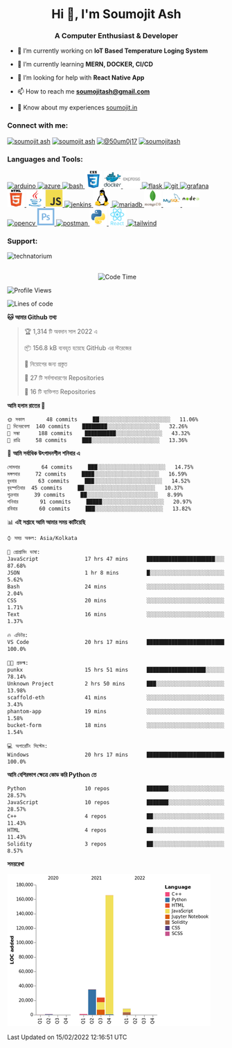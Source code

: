 <h1 align="center">Hi 👋, I'm Soumojit Ash</h1>
<h3 align="center">A Computer Enthusiast & Developer</h3>

- 🔭 I’m currently working on **IoT Based Temperature Loging System**

- 🌱 I’m currently learning **MERN, DOCKER, CI/CD**

- 🤝 I’m looking for help with **React Native App**

- 📫 How to reach me **soumojitash@gmail.com**

- 📄 Know about my experiences [soumojit.in](soumojit.in)

<h3 align="left">Connect with me:</h3>
<p align="left">
<a href="https://linkedin.com/in/soumojit ash" target="blank"><img align="center" src="https://raw.githubusercontent.com/rahuldkjain/github-profile-readme-generator/master/src/images/icons/Social/linked-in-alt.svg" alt="soumojit ash" height="30" width="40" /></a>
<a href="https://fb.com/soumojit ash" target="blank"><img align="center" src="https://raw.githubusercontent.com/rahuldkjain/github-profile-readme-generator/master/src/images/icons/Social/facebook.svg" alt="soumojit ash" height="30" width="40" /></a>
<a href="https://instagram.com/@50um0j17" target="blank"><img align="center" src="https://raw.githubusercontent.com/rahuldkjain/github-profile-readme-generator/master/src/images/icons/Social/instagram.svg" alt="@50um0j17" height="30" width="40" /></a>
<a href="https://www.hackerrank.com/soumojitash" target="blank"><img align="center" src="https://raw.githubusercontent.com/rahuldkjain/github-profile-readme-generator/master/src/images/icons/Social/hackerrank.svg" alt="soumojitash" height="30" width="40" /></a>
</p>

<h3 align="left">Languages and Tools:</h3>
<p align="left"> <a href="https://www.arduino.cc/" target="_blank"> <img src="https://cdn.worldvectorlogo.com/logos/arduino-1.svg" alt="arduino" width="40" height="40"/> </a> <a href="https://azure.microsoft.com/en-in/" target="_blank"> <img src="https://www.vectorlogo.zone/logos/microsoft_azure/microsoft_azure-icon.svg" alt="azure" width="40" height="40"/> </a> <a href="https://www.gnu.org/software/bash/" target="_blank"> <img src="https://www.vectorlogo.zone/logos/gnu_bash/gnu_bash-icon.svg" alt="bash" width="40" height="40"/> </a> <a href="https://www.w3schools.com/css/" target="_blank"> <img src="https://raw.githubusercontent.com/devicons/devicon/master/icons/css3/css3-original-wordmark.svg" alt="css3" width="40" height="40"/> </a> <a href="https://www.docker.com/" target="_blank"> <img src="https://raw.githubusercontent.com/devicons/devicon/master/icons/docker/docker-original-wordmark.svg" alt="docker" width="40" height="40"/> </a> <a href="https://expressjs.com" target="_blank"> <img src="https://raw.githubusercontent.com/devicons/devicon/master/icons/express/express-original-wordmark.svg" alt="express" width="40" height="40"/> </a> <a href="https://flask.palletsprojects.com/" target="_blank"> <img src="https://www.vectorlogo.zone/logos/pocoo_flask/pocoo_flask-icon.svg" alt="flask" width="40" height="40"/> </a> <a href="https://git-scm.com/" target="_blank"> <img src="https://www.vectorlogo.zone/logos/git-scm/git-scm-icon.svg" alt="git" width="40" height="40"/> </a> <a href="https://grafana.com" target="_blank"> <img src="https://www.vectorlogo.zone/logos/grafana/grafana-icon.svg" alt="grafana" width="40" height="40"/> </a> <a href="https://www.w3.org/html/" target="_blank"> <img src="https://raw.githubusercontent.com/devicons/devicon/master/icons/html5/html5-original-wordmark.svg" alt="html5" width="40" height="40"/> </a> <a href="https://www.java.com" target="_blank"> <img src="https://raw.githubusercontent.com/devicons/devicon/master/icons/java/java-original.svg" alt="java" width="40" height="40"/> </a> <a href="https://developer.mozilla.org/en-US/docs/Web/JavaScript" target="_blank"> <img src="https://raw.githubusercontent.com/devicons/devicon/master/icons/javascript/javascript-original.svg" alt="javascript" width="40" height="40"/> </a> <a href="https://www.jenkins.io" target="_blank"> <img src="https://www.vectorlogo.zone/logos/jenkins/jenkins-icon.svg" alt="jenkins" width="40" height="40"/> </a> <a href="https://www.linux.org/" target="_blank"> <img src="https://raw.githubusercontent.com/devicons/devicon/master/icons/linux/linux-original.svg" alt="linux" width="40" height="40"/> </a> <a href="https://mariadb.org/" target="_blank"> <img src="https://www.vectorlogo.zone/logos/mariadb/mariadb-icon.svg" alt="mariadb" width="40" height="40"/> </a> <a href="https://www.mongodb.com/" target="_blank"> <img src="https://raw.githubusercontent.com/devicons/devicon/master/icons/mongodb/mongodb-original-wordmark.svg" alt="mongodb" width="40" height="40"/> </a> <a href="https://www.mysql.com/" target="_blank"> <img src="https://raw.githubusercontent.com/devicons/devicon/master/icons/mysql/mysql-original-wordmark.svg" alt="mysql" width="40" height="40"/> </a> <a href="https://nodejs.org" target="_blank"> <img src="https://raw.githubusercontent.com/devicons/devicon/master/icons/nodejs/nodejs-original-wordmark.svg" alt="nodejs" width="40" height="40"/> </a> <a href="https://opencv.org/" target="_blank"> <img src="https://www.vectorlogo.zone/logos/opencv/opencv-icon.svg" alt="opencv" width="40" height="40"/> </a> <a href="https://www.photoshop.com/en" target="_blank"> <img src="https://raw.githubusercontent.com/devicons/devicon/master/icons/photoshop/photoshop-line.svg" alt="photoshop" width="40" height="40"/> </a> <a href="https://postman.com" target="_blank"> <img src="https://www.vectorlogo.zone/logos/getpostman/getpostman-icon.svg" alt="postman" width="40" height="40"/> </a> <a href="https://www.python.org" target="_blank"> <img src="https://raw.githubusercontent.com/devicons/devicon/master/icons/python/python-original.svg" alt="python" width="40" height="40"/> </a> <a href="https://reactjs.org/" target="_blank"> <img src="https://raw.githubusercontent.com/devicons/devicon/master/icons/react/react-original-wordmark.svg" alt="react" width="40" height="40"/> </a> <a href="https://tailwindcss.com/" target="_blank"> <img src="https://www.vectorlogo.zone/logos/tailwindcss/tailwindcss-icon.svg" alt="tailwind" width="40" height="40"/> </a> </p>

<h3 align="left">Support:</h3>
<p><a href="https://www.buymeacoffee.com/technatorium"> <img align="left" src="https://cdn.buymeacoffee.com/buttons/v2/default-yellow.png" height="50" width="210" alt="technatorium" /></a></p><br>
<br>

<!--START_SECTION:waka-->
![Code Time](http://img.shields.io/badge/Code%20Time-271%20hrs%2038%20mins-blue)

![Profile Views](http://img.shields.io/badge/%E0%A6%AA%E0%A7%8D%E0%A6%B0%E0%A7%8B%E0%A6%AB%E0%A6%BE%E0%A6%87%E0%A6%B2%20%E0%A6%A6%E0%A6%B0%E0%A7%8D%E0%A6%B6%E0%A6%A8-1-blue)

![Lines of code](https://img.shields.io/badge/%E0%A6%B9%E0%A7%8D%E0%A6%AF%E0%A6%BE%E0%A6%B2%E0%A7%8B%20%E0%A6%93%E0%A6%AF%E0%A6%BC%E0%A6%BE%E0%A6%B0%E0%A7%8D%E0%A6%B2%E0%A7%8D%E0%A6%A1%20%E0%A6%A5%E0%A7%87%E0%A6%95%E0%A7%87%20%E0%A6%86%E0%A6%AE%E0%A6%BF%20%E0%A6%B2%E0%A6%BF%E0%A6%96%E0%A7%87%E0%A6%9B%E0%A6%BF-235%20Thousand%20%E0%A6%95%E0%A7%8B%E0%A6%A1%E0%A7%87%E0%A6%B0%20%E0%A6%B2%E0%A6%BE%E0%A6%87%E0%A6%A8-blue)

**🐱 আমার Github তথ্য** 

> 🏆 1,314 টি অবদান সাল 2022 এ
 > 
> 📦 156.8 kB ব্যবহৃত হয়েছে GitHub এর স্টরেজের 
 > 
> 💼 নিয়োগের জন্য প্রস্তুত
 > 
> 📜 27 টি সর্বসাধারণের Repositories 
 > 
> 🔑 16 টি ব্যক্তিগত Repositories  
 > 
**আমি হলাম রাতের 🦉** 

```text
🌞 সকাল       48 commits     ██░░░░░░░░░░░░░░░░░░░░░░░   11.06% 
🌆 দিনেরবেলা  140 commits    ████████░░░░░░░░░░░░░░░░░   32.26% 
🌃 সন্ধা      188 commits    ██████████░░░░░░░░░░░░░░░   43.32% 
🌙 রাত্রি     58 commits     ███░░░░░░░░░░░░░░░░░░░░░░   13.36%

```
📅 **আমি সর্বাধিক উৎপাদনশীল শনিবার এ** 

```text
সোমবার       64 commits     ███░░░░░░░░░░░░░░░░░░░░░░   14.75% 
মঙ্গলবার     72 commits     ████░░░░░░░░░░░░░░░░░░░░░   16.59% 
বুধবার       63 commits     ███░░░░░░░░░░░░░░░░░░░░░░   14.52% 
বৃহস্পতিবার  45 commits     ██░░░░░░░░░░░░░░░░░░░░░░░   10.37% 
শুক্রবার     39 commits     ██░░░░░░░░░░░░░░░░░░░░░░░   8.99% 
শনিবার       91 commits     █████░░░░░░░░░░░░░░░░░░░░   20.97% 
রবিবার       60 commits     ███░░░░░░░░░░░░░░░░░░░░░░   13.82%

```


📊 **এই সপ্তাহে আমি আমার সময় কাটিয়েছি** 

```text
⌚︎ সময় অঞ্চল: Asia/Kolkata

💬 প্রোগ্রামিং ভাষা: 
JavaScript               17 hrs 47 mins      ██████████████████████░░░   87.68% 
JSON                     1 hr 8 mins         █░░░░░░░░░░░░░░░░░░░░░░░░   5.62% 
Bash                     24 mins             ░░░░░░░░░░░░░░░░░░░░░░░░░   2.04% 
CSS                      20 mins             ░░░░░░░░░░░░░░░░░░░░░░░░░   1.71% 
Text                     16 mins             ░░░░░░░░░░░░░░░░░░░░░░░░░   1.37%

🔥 এডিটর: 
VS Code                  20 hrs 17 mins      █████████████████████████   100.0%

🐱‍💻 প্রকল্ম: 
punkx                    15 hrs 51 mins      ███████████████████░░░░░░   78.14% 
Unknown Project          2 hrs 50 mins       ███░░░░░░░░░░░░░░░░░░░░░░   13.98% 
scaffold-eth             41 mins             ░░░░░░░░░░░░░░░░░░░░░░░░░   3.43% 
phantom-app              19 mins             ░░░░░░░░░░░░░░░░░░░░░░░░░   1.58% 
bucket-form              18 mins             ░░░░░░░░░░░░░░░░░░░░░░░░░   1.54%

💻 অপারেটিং সিস্টেম: 
Windows                  20 hrs 17 mins      █████████████████████████   100.0%

```

**আমি বেশিরভাগ ক্ষেত্রে কোড করি Python তে** 

```text
Python                   10 repos            ███████░░░░░░░░░░░░░░░░░░   28.57% 
JavaScript               10 repos            ███████░░░░░░░░░░░░░░░░░░   28.57% 
C++                      4 repos             ██░░░░░░░░░░░░░░░░░░░░░░░   11.43% 
HTML                     4 repos             ██░░░░░░░░░░░░░░░░░░░░░░░   11.43% 
Solidity                 3 repos             ██░░░░░░░░░░░░░░░░░░░░░░░   8.57%

```


**সময়রেখা**

![Chart not found](https://raw.githubusercontent.com/Soumojit28/Soumojit28/main/charts/bar_graph.png) 


 Last Updated on 15/02/2022 12:16:51 UTC
<!--END_SECTION:waka-->
